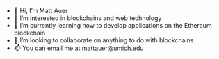 - 👋 Hi, I’m Matt Auer
- 👀 I’m interested in blockchains and web technology
- 🌱 I’m currently learning how to develop applications on the Ethereum blockchain
- 💞️ I’m looking to collaborate on anything to do with blockchains
- 📫 You can email me at mattauer@umich.edu

<!---
matt-user/matt-user is a ✨ special ✨ repository because its `README.md` (this file) appears on your GitHub profile.
You can click the Preview link to take a look at your changes.
--->
